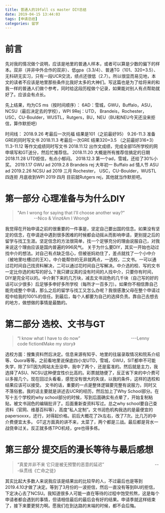 ```yaml
---
title: 普通人的19fall cs master DIY总结
date: 2019-04-15 13:44:03
tags: [申请总结]
categories: 留学
---
```

# 前言
先对我的情况做个说明，应该是地里的普通人样本，或者可以算是少数的偏下的样本。双非（并非中外合作的双非）、低gpa（3.3/4）、普通TG（101、320+3.5）、无科研无实习，只有一段UCR交流，绩点还很低（2.7）。所以很显而易见地，本文的读者不应该是地里那些条件比我好太多的大神们。写这篇也是为了给将来的和我一样的普通人们做个参考，同时给这段历程做个记录，如果能对别人有点帮助就好了。应该会有点长。

先上结果，均为CS ms（按时间顺序）：
6AD：雪城，GWU，Buffalo，ASU，NCSU（最后决定去的学校），WPI
9Rej：UTD， Brandeis，Rochester，USC，CU-Boulder，WUSTL，Rutgers，BU，NEU（BU和NEU今天还没来拒信，算作默拒吧）
<!-- more -->
时间线：
2018.9.26 考最后一次托福 结果是101（之前最好95）
9.26-11.3 准备GRE的同时写文书
2018.11.3 考最后一次GRE 结果320+3.5 （之前最好316+3）
11.3-11.12 等作文成绩同时写文书
2018.11.12 出作文成绩，完成全部15所学校的网申填写和GT送分，然后忙推荐信。
2018.11.20  大概是所有推荐信搞定的日期
2018.11.28  UTD拒信，有点小郁闷。
2018.12.3    第一个ad，雪城，还给了30%小奖。
2019.1.17   GWU ad
2019.2.8    Brandeis rej
大年初一   Buffalo ad 
情人节      ASU ad
2019.2.26 NCSU ad
2019 三月  Rochester， USC，CU-Boulder，WUSTL 四连拒 月底收到WPI
2019 四月 目前就Rutgers rej，其他就当作默拒吧。

# 第一部分 心理准备与为什么DIY
> "Am I wrong for saying that I'll choose another way?"
> &emsp; &emsp; &emsp; &emsp; &emsp; &emsp; &emsp; &emsp; &emsp; --Nico & Vinz《Am I Wrong》

我觉得在开始申请之前的很重要的一件事是，坚定自己要出国的信念。如果没有坚定的信念，在申请途中遇到很多困难的时候都会动摇从而影响申请，更别提之后的留学与找工生涯。坚定信念的方法很简单，找一个足够充分的理由说服自己，对我来说这个理由应该是国内普遍的996风气。
关于为什么要DIY，其实一开始也动过找中介的想法。对自己有点缺乏信心，但被爸妈劝住了，差点就找了一个小中介（被地里吐槽过的王X）。中介能帮你的无非就两点，一选校，二文书。一可以通过花时间自己找资料解决，二可以通过花时间自己写解决。中介选的校、写的文书一定比你选的和写的好么？我只建议真的没有时间的人找中介，只要你有时间，DIY是完全可以的。中介剩下来的几万块，减去文书润色的几千块（自己写的好的话可以少很多）后足够多申好多所学校（每所才一百多刀）。如果你不相信靠自己能完成整个申请，那么之后的留学与找工又怎么办呢？我很感激父母在整个申请过程中给我的100%的信任。到最后，每个人都要为自己的选择负责。靠自己去想去的地方，做想做的事情是最酷的。

# 第二部分 选校、文书与GT
> “I know what I have to do now”
>  &emsp; &emsp; &emsp; &emsp; &emsp; &emsp; &emsp; &emsp; &emsp; ---Lenny code fiction《Make my story》

选校方面：搜集资料然后决定。信息来源有知乎、地里的往届录取情况和院系介绍等、Quora等等。之前看地里说保底四小龙UTD，雪城，GWU，SIT都申不可能失学，除了SIT因为网站太丑没申，我中了两个，还是蛮准的。然后就是主力，我选择了ASU、NCSU这种便宜性价比高的。彩票就随便了，反正省下来的中介费可以多报几个。现在回过头看看，感觉没有很大的失误，以我的条件，这样的选校和结果应该可以接受。
文书的话，重要的一点是整体逻辑要完整有说服力，同时又不落俗套。我的话主要就是讲述去UCR的经历，然后加上了Why School部分。在写十五个学校的why school部分的时候，写到后面确实有点晕了，开始复制粘贴，被文书润色的编辑批评了。后面重新查资料写过。总之why school要自己查资料（官网、维基百科等），高度“私人定制”。文书润色机构我选的是最便宜的papersoxxx，还行，对得起价格。前后大概花了2k左右，改了7次。比几万的中介费便宜太多。
GT这方面真的讲不来，太菜了，两个都是三战。最后都是背水一战侥幸过关。反正就多练TPO机经，gre也得多练。

# 第三部分 提交后的漫长等待与最后感想
> “真爱并非不来 它只是被无预警的恶意的延迟”
>  &emsp; &emsp; &emsp; &emsp; &emsp; &emsp; &emsp; &emsp; &emsp; ---纵贯线《亡命之徒》

其实比起大多数人来说我应该是结果出的比较早的人，不过最后也是等到2019.4.10才做了决定。等到了3月份的一波拒信，然后一直没有等到BU的拒信，下定决心去了NCSU。我知道很多人可能一直在等待的过程中饱受煎熬，这是每个申请者都会遇到的事情，但请相信最后的最后会有好的结果。申请季就这样结束了，接下来要更努力啊。愿我们在到达路的末端的时候，都不会后悔。